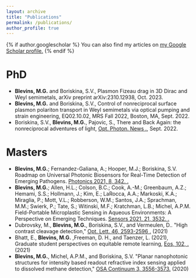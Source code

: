 ```yaml
---
layout: archive
title: "Publications"
permalink: /publications/
author_profile: true
---
```


{% if author.googlescholar %}
  You can also find my articles on <u><a href="{{author.googlescholar}}">my Google Scholar profile</a>.</u>
{% endif %}

PhD
======
* **Blevins, M.G.** and Boriskina, S.V., Plasmon Fizeau drag in 3D Dirac and Weyl semimetals, arXiv preprint arXiv:2310.12938, Oct. 2023.
* **Blevins, M.G.** and Boriskina, S.V., Control of nonreciprocal surface plasmon polariton transport in Weyl semimetals via optical pumping and strain engineering, EQ02.10.02, MRS Fall 2022, Boston, MA, Sept. 2022.
* Boriskina, S.V., **Blevins, M.G.**, Pajovic, S., There and Back Again: the nonreciprocal adventures of light, <u><a href="{{https://doi.org/10.1364/OPN.33.9.000046}}"> Opt. Photon. News </a>.</u>, Sept. 2022.

Masters
======
* **Blevins, M.G.**; Fernandez-Galiana, A.; Hooper, M.J.; Boriskina, S.V. Roadmap on Universal Photonic Biosensors for Real-Time Detection of Emerging Pathogens. <u><a href="{{https://doi.org/10.3390/photonics8080342}}"> Photonics 2021, 8, 342. </a>.</u> 
* **Blevins, M.G.**; Allen, H.L.; Colson, B.C.; Cook, A.-M.; Greenbaum, A.Z.; Hemami, S.S.; Hollmann, J.; Kim, E.; LaRocca, A.A.; Markoski, K.A.; Miraglia, P.; Mott, V.L.; Robberson, W.M.; Santos, J.A.; Sprachman, M.M.; Swierk, P.; Tate, S.; Witinski, M.F.; Kratchman, L.B.; Michel, A.P.M. Field-Portable Microplastic Sensing in Aqueous Environments: A Perspective on Emerging Techniques. <u><a href="{{https://doi.org/10.3390/s21103532}}"> Sensors 2021, 21, 3532. </a>.</u>
* Dubrovsky, M., **Blevins, M.G.**, Boriskina, S.V., and Vermeulen, D.. "High contrast cleavage detection," <u><a href="{{https://doi.org/10.1364/OL.424858}}"> Opt. Lett. 46, 2593-2596 </a>.</u> (2021)
* Bhatt, E., **Blevins, M.G.** ,Freeman, D. H., and Taenzer, L. (2021), Graduate student perspectives on equitable remote learning, <u><a href="{{https://doi.org/10.1029/2021EO153582}}"> Eos, 102, </a>.</u> (2021)
* **Blevins, M.G.**, Michel, A.P.M., and Boriskina, S.V. "Planar nanophotonic structures for intensity based readout refractive index sensing applied to dissolved methane detection," <u><a href="{{https://doi.org/10.1364/OSAC.404310}}"> OSA Continuum 3, 3556-3573</a>.</u> (2020)


<!--
{% include base_path %}

{% for post in site.publications reversed %}
  {% include archive-single.html %}
{% endfor %}
-->
